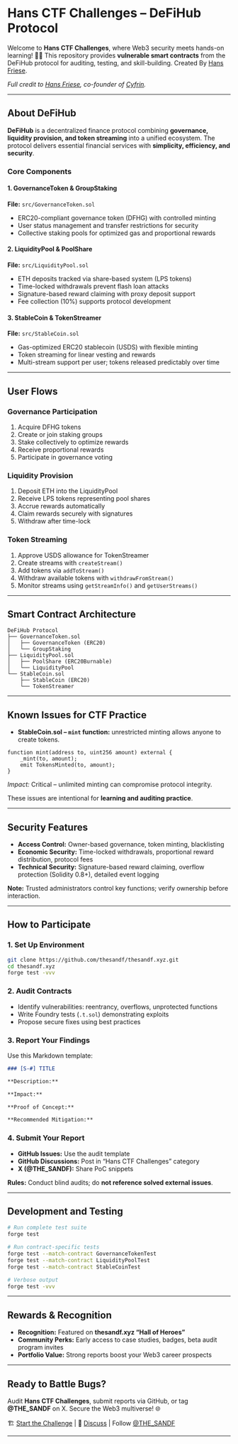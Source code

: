 # Hans CTF Challenges – DeFiHub Protocol

Welcome to **Hans CTF Challenges**, where Web3 security meets hands-on learning! 🦸‍♂️
This repository provides **vulnerable smart contracts** from the DeFiHub protocol for auditing, testing, and skill-building. Created By [Hans Friese](https://x.com/hansfriese).

*Full credit to [Hans Friese](https://x.com/hansfriese), co-founder of [Cyfrin](https://cyfrin.com).*

---

## About DeFiHub

**DeFiHub** is a decentralized finance protocol combining **governance, liquidity provision, and token streaming** into a unified ecosystem. The protocol delivers essential financial services with **simplicity, efficiency, and security**.

### Core Components

#### 1. GovernanceToken & GroupStaking

**File:** `src/GovernanceToken.sol`

* ERC20-compliant governance token (DFHG) with controlled minting
* User status management and transfer restrictions for security
* Collective staking pools for optimized gas and proportional rewards

#### 2. LiquidityPool & PoolShare

**File:** `src/LiquidityPool.sol`

* ETH deposits tracked via share-based system (LPS tokens)
* Time-locked withdrawals prevent flash loan attacks
* Signature-based reward claiming with proxy deposit support
* Fee collection (10%) supports protocol development

#### 3. StableCoin & TokenStreamer

**File:** `src/StableCoin.sol`

* Gas-optimized ERC20 stablecoin (USDS) with flexible minting
* Token streaming for linear vesting and rewards
* Multi-stream support per user; tokens released predictably over time

---

## User Flows

### Governance Participation

1. Acquire DFHG tokens
2. Create or join staking groups
3. Stake collectively to optimize rewards
4. Receive proportional rewards
5. Participate in governance voting

### Liquidity Provision

1. Deposit ETH into the LiquidityPool
2. Receive LPS tokens representing pool shares
3. Accrue rewards automatically
4. Claim rewards securely with signatures
5. Withdraw after time-lock

### Token Streaming

1. Approve USDS allowance for TokenStreamer
2. Create streams with `createStream()`
3. Add tokens via `addToStream()`
4. Withdraw available tokens with `withdrawFromStream()`
5. Monitor streams using `getStreamInfo()` and `getUserStreams()`

---

## Smart Contract Architecture

```
DeFiHub Protocol
├── GovernanceToken.sol
│   ├── GovernanceToken (ERC20)
│   └── GroupStaking
├── LiquidityPool.sol
│   ├── PoolShare (ERC20Burnable)
│   └── LiquidityPool
└── StableCoin.sol
    ├── StableCoin (ERC20)
    └── TokenStreamer
```

---

## Known Issues for CTF Practice

* **StableCoin.sol – `mint` function:** unrestricted minting allows anyone to create tokens.

```solidity
function mint(address to, uint256 amount) external {
    _mint(to, amount);
    emit TokensMinted(to, amount);
}
```

*Impact:* Critical – unlimited minting can compromise protocol integrity.

These issues are intentional for **learning and auditing practice**.

---

## Security Features

* **Access Control:** Owner-based governance, token minting, blacklisting
* **Economic Security:** Time-locked withdrawals, proportional reward distribution, protocol fees
* **Technical Security:** Signature-based reward claiming, overflow protection (Solidity 0.8+), detailed event logging

**Note:** Trusted administrators control key functions; verify ownership before interaction.

---

## How to Participate

### 1. Set Up Environment

```bash
git clone https://github.com/thesandf/thesandf.xyz.git
cd thesandf.xyz
forge test -vvv
```

### 2. Audit Contracts

* Identify vulnerabilities: reentrancy, overflows, unprotected functions
* Write Foundry tests (`.t.sol`) demonstrating exploits
* Propose secure fixes using best practices

### 3. Report Your Findings

Use this Markdown template:

```markdown
### [S-#] TITLE

**Description:** 

**Impact:** 

**Proof of Concept:** 

**Recommended Mitigation:** 
```

### 4. Submit Your Report

* **GitHub Issues:** Use the audit template
* **GitHub Discussions:** Post in “Hans CTF Challenges” category
* **X (@THE_SANDF):** Share PoC snippets

**Rules:** Conduct blind audits; do **not reference solved external issues**.

---

## Development and Testing

```bash
# Run complete test suite
forge test

# Run contract-specific tests
forge test --match-contract GovernanceTokenTest
forge test --match-contract LiquidityPoolTest
forge test --match-contract StableCoinTest

# Verbose output
forge test -vvv
```

---

## Rewards & Recognition

* **Recognition:** Featured on **thesandf.xyz “Hall of Heroes”**
* **Community Perks:** Early access to case studies, badges, beta audit program invites
* **Portfolio Value:** Strong reports boost your Web3 career prospects

---

## Ready to Battle Bugs?

Audit **Hans CTF Challenges**, submit reports via GitHub, or tag **@THE_SANDF** on X.
Secure the Web3 multiverse! 🌐

🏗️ [Start the Challenge](https://github.com/thesandf/thesandf.xyz/tree/main/src/ctf-solutions/Defi-CTF-Challenges) | 💬 [Discuss](https://github.com/thesandf/thesandf.xyz/discussions) | Follow [@THE_SANDF](https://x.com/THE_SANDF)

---
